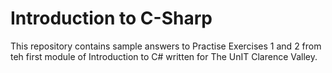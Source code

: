 # Introduction to C-Sharp

This repository contains sample answers to Practise Exercises 1 and 2 from teh first module of Introduction to C# written for The UnIT Clarence Valley.



